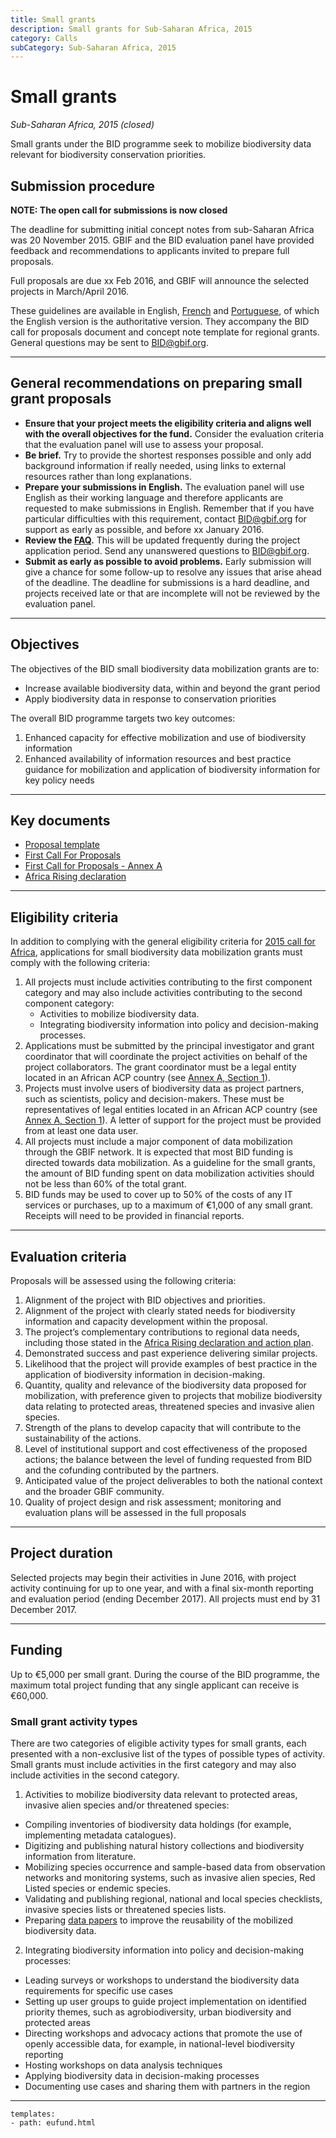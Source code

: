 ```yaml
---
title: Small grants
description: Small grants for Sub-Saharan Africa, 2015
category: Calls
subCategory: Sub-Saharan Africa, 2015
---
```

# Small grants

_Sub-Saharan Africa, 2015 (closed)_

Small grants under the BID programme seek to mobilize biodiversity data relevant for biodiversity conservation priorities.

## Submission procedure

**NOTE: The open call for submissions is now closed**

The deadline for submitting initial concept notes from sub-Saharan Africa was 20 November 2015. GBIF and the BID evaluation panel have provided feedback and recommendations to applicants invited to prepare full proposals.

Full proposals are due xx Feb 2016, and GBIF will announce the selected projects in March/April 2016.

These guidelines are available in English, [French](fr.md) and [Portuguese](pt.md), of which the English version is the authoritative version. They accompany the BID call for proposals document and concept note template for regional grants. General questions may be sent to BID@gbif.org.
 
---------
 
## General recommendations on preparing small grant proposals

+ **Ensure that your project meets the eligibility criteria and aligns well with the overall objectives for the fund.** Consider the evaluation criteria that the evaluation panel will use to assess your proposal.
+ **Be brief.** Try to provide the shortest responses possible and only add background information if really needed, using links to external resources rather than long explanations.
+ **Prepare your submissions in English.** The evaluation panel will use English as their working language and therefore applicants are requested to make submissions in English. Remember that if you have particular difficulties with this requirement, contact [BID@gbif.org](mailto:bid@gbif.org) for support as early as possible, and before xx January 2016.
+ **Review the [FAQ](faq).** This will be updated frequently during the project application period. Send any unanswered questions to [BID@gbif.org](mailto:bid@gbif.org).
+ **Submit as early as possible to avoid problems.** Early submission will give a chance for some follow-up to resolve any issues that arise ahead of the deadline. The deadline for submissions is a hard deadline, and projects received late or that are incomplete will not be reviewed by the evaluation panel.
 
---------
 
## Objectives

The objectives of the BID small biodiversity data mobilization grants are to:
+ Increase available biodiversity data, within and beyond the grant period
+ Apply biodiversity data in response to conservation priorities

The overall BID programme targets two key outcomes:
1. Enhanced capacity for effective mobilization and use of biodiversity information
2. Enhanced availability of information resources and best practice guidance for mobilization and application of biodiversity information for key policy needs
 
---------
 
## Key documents

+ [Proposal template](http://#)
+ [First Call For Proposals](http://www.gbif.org/sites/default/files/gbif_project/files/BID%20Call%20For%20Proposals%20Africa.pdf)
+ [First Call for Proposals - Annex A](http://www.gbif.org/sites/default/files/gbif_project/files/BID-call-for-proposals-Annex-A.pdf) 
+ [Africa Rising declaration](http://www.gbif.org/sites/default/files/gbif_event/files/AfricaRising-Declaration-EN.pdf)
 
---------
 
## Eligibility criteria

In addition to complying with the general eligibility criteria for [2015 call for Africa](africa-2015), applications for small biodiversity data mobilization grants must comply with the following criteria:

1. All projects must include activities contributing to the first component category and may also include activities contributing to the second component category:
	+ Activities to mobilize biodiversity data.
	+ Integrating biodiversity information into policy and decision-making processes.
2. Applications must be submitted by the principal investigator and grant coordinator that will coordinate the project activities on behalf of the project collaborators. The grant coordinator must be a legal entity located in an African ACP country (see [Annex A, Section 1](http://www.gbif.org/sites/default/files/gbif_project/files/BID-call-for-proposals-Annex-A.pdf)).
3. Projects must involve users of biodiversity data as project partners, such as scientists, policy and decision-makers. These must be representatives of legal entities located in an African ACP country (see [Annex A, Section 1](http://www.gbif.org/sites/default/files/gbif_project/files/BID-call-for-proposals-Annex-A.pdf)). A letter of support for the project must be provided from at least one data user.
4. All projects must include a major component of data mobilization through the GBIF network. It is expected that most BID funding is directed towards data mobilization. As a guideline for the small grants, the amount of BID funding spent on data mobilization activities should not be less than 60% of the total grant.
5. BID funds may be used to cover up to 50% of the costs of any IT services or purchases, up to a maximum of €1,000 of any small grant. Receipts will need to be provided in financial reports.
 
---------
 
## Evaluation criteria

Proposals will be assessed using the following criteria:

1. Alignment of the project with BID objectives and priorities.
2. Alignment of the project with clearly stated needs for biodiversity information and capacity development within the proposal.
3. The project’s complementary contributions to regional data needs, including those stated in the [Africa Rising declaration and action plan](http://www.gbif.org/sites/default/files/gbif_event/files/AfricaRising-Declaration-EN.pdf).
4. Demonstrated success and past experience delivering similar projects.
5. Likelihood that the project will provide examples of best practice in the application of biodiversity information in decision-making.
6. Quantity, quality and relevance of the biodiversity data proposed for mobilization, with preference given to projects that mobilize biodiversity data relating to protected areas, threatened species and invasive alien species.
7. Strength of the plans to develop capacity that will contribute to the sustainability of the actions.
8. Level of institutional support and cost effectiveness of the proposed actions; the balance between the level of funding requested from BID and the cofunding contributed by the partners.
9. Anticipated value of the project deliverables to both the national context and the broader GBIF community.
10. Quality of project design and risk assessment; monitoring and evaluation plans will be assessed in the full proposals
 
---------
 
## Project duration

Selected projects may begin their activities in June 2016, with project activity continuing for up to one year, and with a final six-month reporting and evaluation period (ending December 2017). All projects must end by 31 December 2017.
 
---------
 

## Funding

Up to €5,000 per small grant. During the course of the BID programme, the maximum total project funding that any single applicant can receive is €60,000.
 
 
### Small grant activity types

There are two categories of eligible activity types for small grants, each presented with a non-exclusive list of the types of possible types of activity. Small grants must include activities in the first category and may also include activities in the second category.

1. Activities to mobilize biodiversity data relevant to protected areas, invasive alien species and/or threatened species:
+ Compiling inventories of biodiversity data holdings (for example, implementing metadata catalogues).
+ Digitizing and publishing natural history collections and biodiversity information from literature.
+ Mobilizing species occurrence and sample-based data from observation networks and monitoring systems, such as invasive alien species, Red Listed species or endemic species.
+ Validating and publishing regional, national and local species checklists, invasive species lists or threatened species lists.
+ Preparing [data papers](http://www.gbif.org/publishing-data/data-papers) to improve the reusability of the mobilized biodiversity data.

2. Integrating biodiversity information into policy and decision-making processes:
+ Leading surveys or workshops to understand the biodiversity data requirements for specific use cases
+ Setting up user groups to guide project implementation on identified priority themes, such as agrobiodiversity, urban biodiversity and protected areas
+ Directing workshops and advocacy actions that promote the use of openly accessible data, for example, in national-level biodiversity reporting
+ Hosting workshops on data analysis techniques
+ Applying biodiversity data in decision-making processes
+ Documenting use cases and sharing them with partners in the region  

----------

```styledYaml
templates:
- path: eufund.html
```